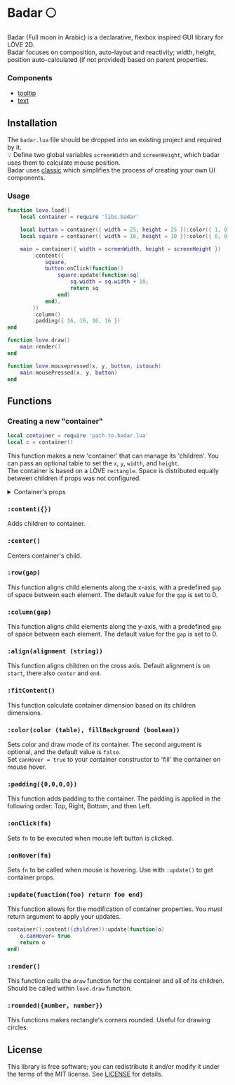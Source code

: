 # Badar 🌕

Badar (Full moon in Arabic) is a declarative, flexbox inspired GUI library for LÖVE 2D.<br>
Badar focuses on composition, auto-layout and reactivity; width, height, position auto-calculated (if not provided) based on parent properties.

### Components

- [tooltip](Components/tooltip.md)
- [text](components/text.lua)

## Installation

The `badar.lua` file should be dropped into an existing project and required by it.<br>
💡 Define two global variables `screenWidth` and `screenHeight`, which badar uses them to calculate mouse position.<br>
Badar uses [classic](https://github.com/rxi/classic) which simplifies the process of creating your own UI components.

### Usage

```lua
function love.load()
    local container = require 'libs.badar'

    local button = container({ width = 25, height = 25 }):color({ 1, 0, 0 })
    local square = container({ width = 10, height = 10 }):color({ 0, 0, 1 }, true)

    main = container({ width = screenWidth, height = screenHeight })
        :content({
            square,
            button:onClick(function()
                square:update(function(sq)
                    sq.width = sq.width + 10;
                    return sq
                end)
            end),
        })
        :column()
        :padding({ 16, 16, 16, 16 })
end

function love.draw()
    main:render()
end

function love.mousepressed(x, y, button, istouch)
    main:mousePressed(x, y, button)
end
```

## Functions

### Creating a new "container"

```lua
local container = require 'path.to.badar.lua'
local c = container()
```

This function makes a new 'container' that can manage its 'children'. You can pass an optional table to set the `x`, `y`, `width`, and `height`. <br>
The container is based on a LÖVE `rectangle`. Space is distributed equally between children if props was not configured.

<details>
  <summary>Container's props</summary>
  
- ``x``,``y``,``width``,``height``
- `autoLayout` (table): a table with x and y keys, used to calculate layout if width and height are not defined.
- `canHover` (boolean): can be used to add hover effect without the logic added.
- `background` (boolean): if true container draw mode is fill.
- `opacity`
</details>

### `:content({})`

Adds children to container.

### `:center()`

Centers container's child.

### `:row(gap)`

This function aligns child elements along the x-axis, with a predefined `gap` of space between each element. The default value for the `gap` is set to 0.

### `:column(gap)`

This function aligns child elements along the y-axis, with a predefined `gap` of space between each element. The default value for the `gap` is set to 0.

### `:align(alignment (string))`

This function aligns children on the cross axis. Default alignment is on `start`, there also `center` and `end`.

### `:fitContent()`

This function calculate container dimension based on its children dimensions.

### `:color(color (table), fillBackground (boolean))`

Sets color and draw mode of its container. The second argument is optional, and the default value is `false`.<br>
Set `canHover = true` to your container constructor to 'fill' the container on mouse hover.

### `:padding({0,0,0,0})`

This function adds padding to the container. The padding is applied in the following order: Top, Right, Bottom, and then Left.

### `:onClick(fn)`

Sets `fn` to be executed when mouse left button is clicked.

### `:onHover(fn)`

Sets `fn` to be called when mouse is hovering. Use with `:update()` to get container props.

### `:update(function(foo) return foo end)`

This function allows for the modification of container properties. You _must_ return argument to apply your updates.

```lua
container():content({children}):update(function(o)
    o.canHover= true
    return o
end)
```

### `:render()`

This function calls the `draw` function for the container and all of its children.
Should be called within `love.draw` function.

### `:rounded({number, number})`

This functions makes rectangle's corners rounded. Useful for drawing circles.

## License

This library is free software; you can redistribute it and/or modify it under
the terms of the MIT license. See [LICENSE](LICENSE) for details.
